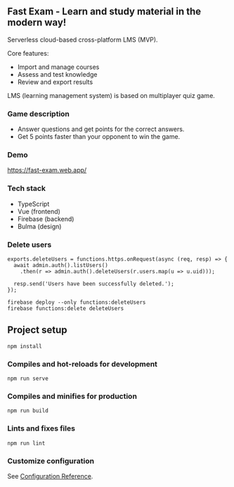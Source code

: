 ## Fast Exam - Learn and study material in the modern way!
Serverless cloud-based cross-platform LMS (MVP).

Core features:
- Import and manage courses
- Assess and test knowledge
- Review and export results

LMS (learning management system) is based on multiplayer quiz game.

### Game description

- Answer questions and get points for the correct answers.
- Get 5 points faster than your opponent to win the game.

### Demo
https://fast-exam.web.app/

### Tech stack
- TypeScript
- Vue (frontend)
- Firebase (backend)
- Bulma (design)

### Delete users
```
exports.deleteUsers = functions.https.onRequest(async (req, resp) => {
  await admin.auth().listUsers()
    .then(r => admin.auth().deleteUsers(r.users.map(u => u.uid)));
  
  resp.send('Users have been successfully deleted.');
});

firebase deploy --only functions:deleteUsers
firebase functions:delete deleteUsers
```

## Project setup
```
npm install
```

### Compiles and hot-reloads for development
```
npm run serve
```

### Compiles and minifies for production
```
npm run build
```

### Lints and fixes files
```
npm run lint
```

### Customize configuration
See [Configuration Reference](https://cli.vuejs.org/config/).
